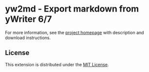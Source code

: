 # yw2md - Export markdown from yWriter 6/7

For more information, see the [project homepage](https://peter88213.github.io/yw2md) with description and download instructions.



## License

This extension is distributed under the [MIT License](http://www.opensource.org/licenses/mit-license.php).



